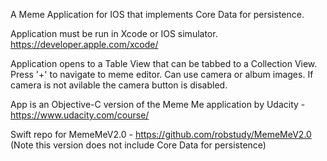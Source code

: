 A Meme Application for IOS that implements Core Data for persistence.

Application must be run in Xcode or IOS simulator. https://developer.apple.com/xcode/

Application opens to a Table View that can be tabbed to a Collection View. Press '+' to navigate to meme editor. Can use camera or album images. If camera is not avilable the camera button is disabled.

App is an Objective-C version of the Meme Me application by Udacity - https://www.udacity.com/course/

Swift repo for MemeMeV2.0 - https://github.com/robstudy/MemeMeV2.0 (Note this version does not include Core Data for persistence)